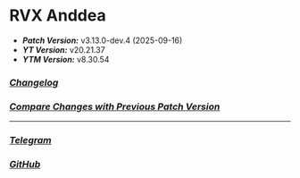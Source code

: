 # RVX Anddea
- ***Patch Version:*** v3.13.0-dev.4 (2025-09-16)
- ***YT Version:*** v20.21.37
- ***YTM Version:*** v8.30.54
### ***[Changelog](https://github.com/anddea/revanced-patches/releases/tag/v3.13.0-dev.4)***
### ***[Compare Changes with Previous Patch Version](https://github.com/anddea/revanced-patches/compare/v3.12.0...v3.13.0-dev.4)***
---
### ***[Telegram](https://t.me/bmk_group)***
### ***[GitHub](https://github.com/berkmirsatk/RV-X-A_BMK_REPO)***